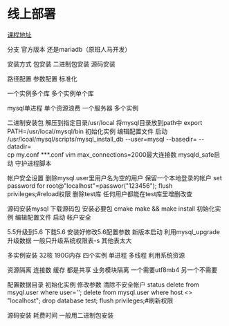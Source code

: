 # 线上部署

[课程地址](http://mooc.study.163.com/learn/NEU-1000080002?tid=2001223006#/learn/content?type=detail&id=2001414095)

分支 官方版本 还是mariadb（原班人马开发）

安装方式 包安装 二进制包安装 源码安装

路径配置 参数配置 标准化

一个实例多个库 多个实例单个库

mysql单进程 单个资源浪费 
一个服务器 多个实例


二进制安装包
解压到指定目录/usr/local
将mysql目录放到path中 export PATH=/usr/local/mysql/bin
初始化实例 编辑配置文件 启动
/usr/lcoal/mysql/scripts/mysql_install_db --user=mysql --basedir=  --datadir=  
cp my.conf ***.conf
vim
max_connections=2000最大连接数
mysqld_safe启动 守护进程脚本

帐户安全设置
删除mysql.user里用户名为空的用户
保留一个本地登录的帐户
set password for root@"localhost"=passwor("123456");
flush privileges;#reload权限
删除test库 任何用户都能在test库里增删改查


源码安装mysql
下载源码包
安装必要包
cmake
make && make install 
初始化实例 编辑配置文件 启动
帐户安全


 5.5升级到5.6
下载5.6 安装好修改5.6配置参数
新版本启动
利用mysql_upgrade 升级数据 一般只升级系统权限表-s 其他表太大

多实例安装
32核 190G内存 四个实例
单进程 多线程
利用系统资源 

资源隔离
连接数 缓存 都是共享
业务模块隔离 一个需要utf8mb4 另一个不需要

配置数据目录
初始化实例
修改参数
清除不安全帐户
status
delete from msyql.user where user='';
delete from mysql.user where host <> "localhost";
drop database test;
flush privileges;#刷新权限

源码安装 耗费时间 一般用二进制包安装









